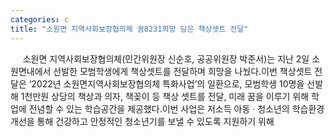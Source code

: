 ```yaml
---
categories: c
title: "소원면 지역사회보장협의체 꿈8231희망 담은 책상셋트 전달"
---
```

&nbsp;&nbsp;&nbsp;&nbsp; 소원면 지역사회보장협의체(민간위원장 신순호, 공공위원장 박준서)는 지난 2일 소원면내에서 선발한 모범학생에게 책상셋트를 전달하며 희망을 나눴다.이번 책상셋트 전달은 ‘2022년 소원면지역사회보장협의체 특화사업’의 일환으로, 모범학생 10명을 선발해 1천만원 상당의 책상과 의자, 책꽂이 등 책상 셋트를 전달, 미래 꿈을 이루기 위해 학업에 전념할 수 있는 학습공간을 제공했다.이번 사업은 저소득 아동 · 청소년의 학습환경 개선을 통해 건강하고 안정적인 청소년기를 보낼 수 있도록 지원하기 위해